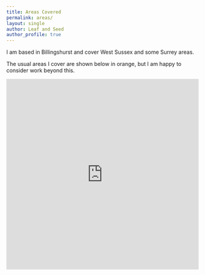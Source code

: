 ```yaml
---
title: Areas Covered
permalink: areas/
layout: single
author: Leaf and Seed
author_profile: true
---
```

I am based in Billingshurst and cover West Sussex and some Surrey areas.

The usual areas I cover are shown below in orange, but I am happy to consider work beyond this.

<style>
.change{
    overflow:hidden;
    padding-bottom:99%;
    position:relative;
    height:0;
}
.change iframe{
    left:0;
    top:0;
    height:100%;
    width:100%;
    position:absolute;
}
</style>

<div class="change">
    <iframe src="https://www.google.com/maps/d/u/0/embed?mid=1xFcZQeofSUHlBmwKlPQjAsHGysJ1ax11" style="border:0" allowfullscreen></iframe>
</div>

